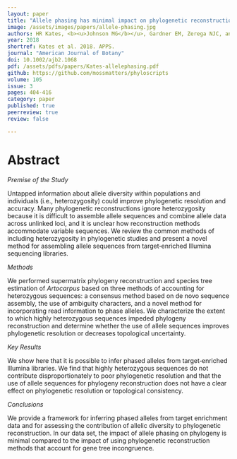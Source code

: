 ```yaml
---
layout: paper
title: "Allele phasing has minimal impact on phylogenetic reconstruction from targeted nuclear gene sequences in a case study of Artocarpus"
image: /assets/images/papers/allele-phasing.jpg
authors: HR Kates, <b><u>Johnson MG</b></u>, Gardner EM, Zerega NJC, and Wickett N.
year: 2018
shortref: Kates et al. 2018. APPS.
journal: "American Journal of Botany"
doi: 10.1002/ajb2.1068
pdf: /assets/pdfs/papers/Kates-allelephasing.pdf
github: https://github.com/mossmatters/phyloscripts
volume: 105
issue: 3
pages: 404-416
category: paper
published: true
peerreview: true
review: false

---
```


# Abstract


*Premise of the Study*

Untapped information about allele diversity within populations and individuals (i.e., heterozygosity) could improve phylogenetic resolution and accuracy. Many phylogenetic reconstructions ignore heterozygosity because it is difficult to assemble allele sequences and combine allele data across unlinked loci, and it is unclear how reconstruction methods accommodate variable sequences. We review the common methods of including heterozygosity in phylogenetic studies and present a novel method for assembling allele sequences from target‐enriched Illumina sequencing libraries.

*Methods*

We performed supermatrix phylogeny reconstruction and species tree estimation of *Artocarpus* based on three methods of accounting for heterozygous sequences: a consensus method based on de novo sequence assembly, the use of ambiguity characters, and a novel method for incorporating read information to phase alleles. We characterize the extent to which highly heterozygous sequences impeded phylogeny reconstruction and determine whether the use of allele sequences improves phylogenetic resolution or decreases topological uncertainty.

*Key Results*

We show here that it is possible to infer phased alleles from target‐enriched Illumina libraries. We find that highly heterozygous sequences do not contribute disproportionately to poor phylogenetic resolution and that the use of allele sequences for phylogeny reconstruction does not have a clear effect on phylogenetic resolution or topological consistency.

*Conclusions*

We provide a framework for inferring phased alleles from target enrichment data and for assessing the contribution of allelic diversity to phylogenetic reconstruction. In our data set, the impact of allele phasing on phylogeny is minimal compared to the impact of using phylogenetic reconstruction methods that account for gene tree incongruence.


